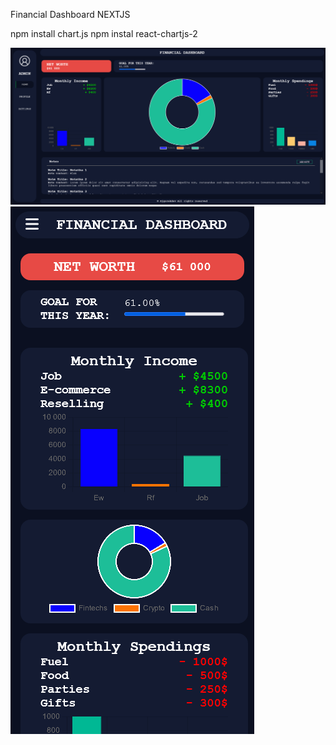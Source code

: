 Financial Dashboard NEXTJS

npm install chart.js
npm instal react-chartjs-2

![MAIN SCREEN](public/MAINSCREEN.png)
![MAIN SCREEN MOBILE](public/MAINSCREENONMOBILE.png)
